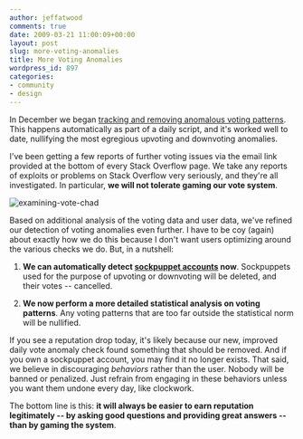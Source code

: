 ```yaml
---
author: jeffatwood
comments: true
date: 2009-03-21 11:00:09+00:00
layout: post
slug: more-voting-anomalies
title: More Voting Anomalies
wordpress_id: 897
categories:
- community
- design
---
```



In December we began [tracking and removing anomalous voting patterns](http://blog.stackoverflow.com/2008/12/vote-fraud-and-you/). This happens automatically as part of a daily script, and it's worked well to date, nullifying the most egregious upvoting and downvoting anomalies.



I've been getting a few reports of further voting issues via the email link provided at the bottom of every Stack Overflow page. We take any reports of exploits or problems on Stack Overflow very seriously, and they're all investigated. In particular, **we will not tolerate gaming our vote system**.



![examining-vote-chad](http://blog.stackoverflow.com/wp-content/uploads/examining-vote-chad.jpg)



Based on additional analysis of the voting data and user data, we've refined our detection of voting anomalies even further. I have to be coy (again) about exactly how we do this because I don't want users optimizing around the various checks we do. But, in a nutshell:







  1. **We can automatically detect [sockpuppet accounts](http://en.wikipedia.org/wiki/Sockpuppet_(Internet)) now**. Sockpuppets used for the purpose of upvoting or downvoting will be deleted, and their votes -- cancelled.

  2. **We now perform a more detailed statistical analysis on voting patterns**. Any voting patterns that are too far outside the statistical norm will be nullified.




If you see a reputation drop today, it's likely because our new, improved daily vote anomaly check found something that should be removed. And if you own a sockpuppet account, you may find it no longer exists. That said, we believe in discouraging _behaviors_ rather than the user. Nobody will be banned or penalized. Just refrain from engaging in these behaviors unless you want them undone every day, like clockwork.



The bottom line is this: **it will always be easier to earn reputation legitimately -- by asking good questions and providing great answers -- than by gaming the system**.

